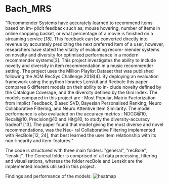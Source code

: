 # Bach_MRS
"Recommender Systems have accurately learned to recommend items based on im-
plicit feedback such as; mouse hovering, number of items in online shopping basket,
or what percentage of a movie is finished on a streaming service [18]. This feedback
can be converted directly into revenue by accurately predicting the next preferred
item of a user, however, researchers have stated the vitality of evaluating recom-
mender systems on novelty and diversity for optimised performance in a modern
recommender systems[3]. This project investigates the ability to include novelty
and diversity in item recommendation in a music recommender setting. The project
uses the Million Playlist Dataset that was published following the ACM RecSys
Challenge 2018[4]. By deploying an evaluation framework using the python libraries
Lenskit and Recbole this paper compares 6 different models on their ability to in-
clude novelty defined by the Catalogue Coverage, and the diversity defined by the
Gini Index. The models compared in this project are : Most Popular, Matrix
Factorization from Implict Feedback, Biased SVD, Bayesian Personalised Ranking,
Neuro Collaborative Filtering, and Neuro Attentive Item Similarity. The model
performance is also evaluated on the accuracy metrics : NDCG@10, Recall@10,
Precision@10 and Hit@10, to study the diversity-accuracy tradeoff [13]. The paper
found that model giving the most diverse and novel recommendations, was the Neu-
ral Collaborative Filtering implemented with RecBole[12, 24], that best learned the
user item relationship with its non-linearity and item-features."

The code is structured with three main folders: "general", "recBole", "lenskit". The General folder is comprised of all data processing,
filtering and visualisations, whereas the folder recBole and Lenskit are the implemented models utilised in this project.

Findings and performance of the models:
![heatmap](https://github.com/affo98/Bach_MRS/assets/90624056/04160943-5188-41b0-85a1-786dfe0cfe1d)




